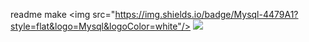 readme make
<img src="https://img.shields.io/badge/Mysql-4479A1?style=flat&logo=Mysql&logoColor=white"/>
<img src="https://img.shields.io/badge/TypeScript-3178C6?style=flat&logo=TypeScript&logoColor=white"/>
